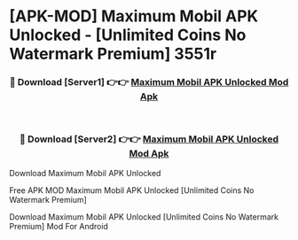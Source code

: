 # [APK-MOD] Maximum Mobil APK Unlocked - [Unlimited Coins No Watermark Premium] 3551r



<div align="center">
<h3>🔴 Download [Server1] 👉👉 <a href="https://momento.my/?title=Maximum_Mobil_APK_Unlocked">Maximum Mobil APK Unlocked Mod Apk</a></h3><br>

<h3>🔴 Download [Server2] 👉👉 <a href="https://momento.my/?title=Maximum_Mobil_APK_Unlocked">Maximum Mobil APK Unlocked Mod Apk</a></h3>
</div>



Download Maximum Mobil APK Unlocked 

Free APK MOD Maximum Mobil APK Unlocked [Unlimited Coins No Watermark Premium]

Download Maximum Mobil APK Unlocked [Unlimited Coins No Watermark Premium] Mod For Android
